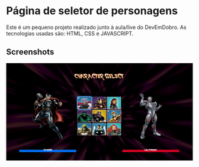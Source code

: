 
# Página de seletor de personagens

Este é um pequeno projeto realizado junto à aula/live do DevEmDobro. 
As tecnologias usadas são: HTML, CSS e JAVASCRIPT.

## Screenshots


![App Screenshot](https://raw.githubusercontent.com/MicheleOM/projeto-seletor-de-personagens/main/src/imagens/Captura%20de%20tela%202024-04-10%20232019.png)

